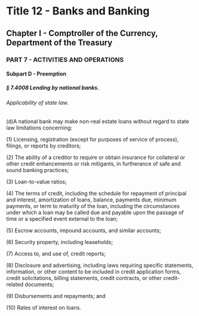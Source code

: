 
# Title 12 - Banks and Banking
## Chapter I - Comptroller of the Currency, Department of the Treasury
### PART 7 - ACTIVITIES AND OPERATIONS
#### Subpart D - Preemption
##### § 7.4008 Lending by national banks.
###### Applicability of state law.

(d)A national bank may make non-real estate loans without regard to state law limitations concerning:

(1) Licensing, registration (except for purposes of service of process), filings, or reports by creditors;

(2) The ability of a creditor to require or obtain insurance for collateral or other credit enhancements or risk mitigants, in furtherance of safe and sound banking practices;

(3) Loan-to-value ratios;

(4) The terms of credit, including the schedule for repayment of principal and interest, amortization of loans, balance, payments due, minimum payments, or term to maturity of the loan, including the circumstances under which a loan may be called due and payable upon the passage of time or a specified event external to the loan;

(5) Escrow accounts, impound accounts, and similar accounts;

(6) Security property, including leaseholds;

(7) Access to, and use of, credit reports;

(8) Disclosure and advertising, including laws requiring specific statements, information, or other content to be included in credit application forms, credit solicitations, billing statements, credit contracts, or other credit-related documents;

(9) Disbursements and repayments; and

(10) Rates of interest on loans.
